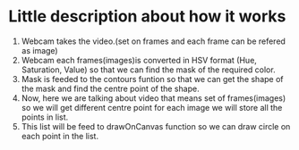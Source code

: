 # Little description about how it works
1. Webcam takes the video.(set on frames and each frame can be refered as image)
2. Webcam each frames(images)is converted in HSV format (Hue, Saturation, Value) 
   so that we can find the mask of the required color.
3. Mask is feeded to the contours funtion so that we can get the shape of the mask
   and find the centre point of the shape.
4. Now, here we are talking about video that means set of frames(images) so we will
   get different centre point for each image we will store all the points in list.
5. This list will be feed to drawOnCanvas function so we can draw circle on each point
   in the list.
